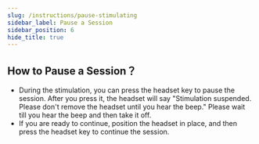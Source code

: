 ```yaml
---
slug: /instructions/pause-stimulating
sidebar_label: Pause a Session
sidebar_position: 6
hide_title: true
---
```


## How to Pause a Session？

- During the stimulation, you can press the headset key to pause the session. After you press it, the headset will say "Stimulation suspended. Please don't remove the headset until you hear the beep." Please wait till you hear the beep and then take it off.
- If you are ready to continue, position the headset in place, and then press the headset key to continue the session.